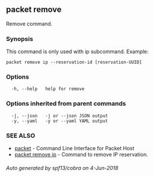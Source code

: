 ## packet remove

Remove command.

### Synopsis

This command is only used with ip subcommand.
	Example:
	
	packet remove ip --reservation-id [reservation-UUID]
	

### Options

```
  -h, --help   help for remove
```

### Options inherited from parent commands

```
  -j, --json   -j or --json JSON output
  -y, --yaml   -y or --yaml YAML output
```

### SEE ALSO

* [packet](packet.md)	 - Command Line Interface for Packet Host
* [packet remove ip](packet_remove_ip.md)	 - Command to remove IP reservation.

###### Auto generated by spf13/cobra on 4-Jun-2018
